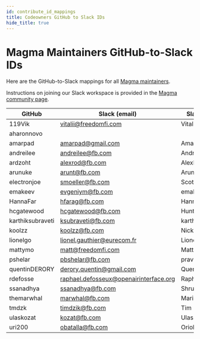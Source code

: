 ```yaml
---
id: contribute_id_mappings
title: Codeowners GitHub to Slack IDs
hide_title: true
---
```


# Magma Maintainers GitHub-to-Slack IDs

Here are the GitHub-to-Slack mappings for all [Magma maintainers](https://github.com/orgs/magma/teams/repo-magma-maintain).

Instructions on joining our Slack workspace is provided in the [Magma community page](https://www.magmacore.org/community/).

| GitHub           | Slack (email)                          | Slack (displayname)     |
| ---------------- | -------------------------------------- | ----------------------- |
| 119Vik           | vitalii@freedomfi.com                  | VitaliiKostenko         |
| aharonnovo       |                                        |
| amarpad          | amarpad@gmail.com                      | AmarPadmanabhan         |
| andreilee        | andreilee@fb.com                       | AndreiLee               |
| ardzoht          | alexrod@fb.com                         | AlexRodriguez           |
| arunuke          | arunt@fb.com                           | ArunThulasi             |
| electronjoe      | smoeller@fb.com                        | ScottMoeller            |
| emakeev          | evgeniym@fb.com                        | emak                    |
| HannaFar         | hfarag@fb.com                          | HannaFarag              |
| hcgatewood       | hcgatewood@fb.com                      | HunterGatewood(FB)      |
| karthiksubraveti | ksubraveti@fb.com                      | karthiksubraveti        |
| koolzz           | koolzz@fb.com                          | NickYurchenko           |
| lionelgo         | lionel.gauthier@eurecom.fr             | LionelGauthier(Eurecom) |
| mattymo          | matt@freedomfi.com                     | MatthewMosesohn         |
| pshelar          | pbshelar@fb.com                        | pravin                  |
| quentinDERORY    | derory.quentin@gmail.com               | QuentinDerory           |
| rdefosse         | raphael.defosseux@openairinterface.org | RaphaelDefosseux(OSA)   |
| ssanadhya        | ssanadhya@fb.com                       | Shruti                  |
| themarwhal       | marwhal@fb.com                         | MarieBremner            |
| tmdzk            | timdzik@fb.com                         | Tim                     |
| ulaskozat        | kozat@fb.com                           | UlasKozat               |
| uri200           | obatalla@fb.com                        | OriolBatalla            |
